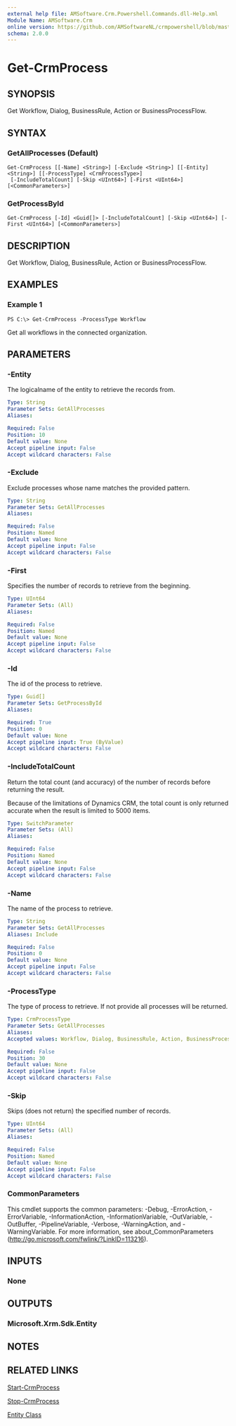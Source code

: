 ```yaml
---
external help file: AMSoftware.Crm.Powershell.Commands.dll-Help.xml
Module Name: AMSoftware.Crm
online version: https://github.com/AMSoftwareNL/crmpowershell/blob/master/docs/Get-CrmProcess.md
schema: 2.0.0
---
```


# Get-CrmProcess

## SYNOPSIS
Get Workflow, Dialog, BusinessRule, Action or BusinessProcessFlow.

## SYNTAX

### GetAllProcesses (Default)
```
Get-CrmProcess [[-Name] <String>] [-Exclude <String>] [[-Entity] <String>] [[-ProcessType] <CrmProcessType>]
 [-IncludeTotalCount] [-Skip <UInt64>] [-First <UInt64>] [<CommonParameters>]
```

### GetProcessById
```
Get-CrmProcess [-Id] <Guid[]> [-IncludeTotalCount] [-Skip <UInt64>] [-First <UInt64>] [<CommonParameters>]
```

## DESCRIPTION
Get Workflow, Dialog, BusinessRule, Action or BusinessProcessFlow.

## EXAMPLES

### Example 1
```
PS C:\> Get-CrmProcess -ProcessType Workflow
```

Get all workflows in the connected organization.

## PARAMETERS

### -Entity
The logicalname of the entity to retrieve the records from.

```yaml
Type: String
Parameter Sets: GetAllProcesses
Aliases:

Required: False
Position: 10
Default value: None
Accept pipeline input: False
Accept wildcard characters: False
```

### -Exclude
Exclude processes whose name matches the provided pattern.

```yaml
Type: String
Parameter Sets: GetAllProcesses
Aliases:

Required: False
Position: Named
Default value: None
Accept pipeline input: False
Accept wildcard characters: False
```

### -First
Specifies the number of records to retrieve from the beginning.

```yaml
Type: UInt64
Parameter Sets: (All)
Aliases:

Required: False
Position: Named
Default value: None
Accept pipeline input: False
Accept wildcard characters: False
```

### -Id
The id of the process to retrieve.

```yaml
Type: Guid[]
Parameter Sets: GetProcessById
Aliases:

Required: True
Position: 0
Default value: None
Accept pipeline input: True (ByValue)
Accept wildcard characters: False
```

### -IncludeTotalCount
Return the total count (and accuracy) of the number of records before returning the result.

Because of the limitations of Dynamics CRM, the total count is only returned accurate when the result is limited to 5000 items.

```yaml
Type: SwitchParameter
Parameter Sets: (All)
Aliases:

Required: False
Position: Named
Default value: None
Accept pipeline input: False
Accept wildcard characters: False
```

### -Name
The name of the process to retrieve.

```yaml
Type: String
Parameter Sets: GetAllProcesses
Aliases: Include

Required: False
Position: 0
Default value: None
Accept pipeline input: False
Accept wildcard characters: False
```

### -ProcessType
The type of process to retrieve. If not provide all processes will be returned.

```yaml
Type: CrmProcessType
Parameter Sets: GetAllProcesses
Aliases:
Accepted values: Workflow, Dialog, BusinessRule, Action, BusinessProcessFlow, All

Required: False
Position: 30
Default value: None
Accept pipeline input: False
Accept wildcard characters: False
```

### -Skip
Skips (does not return) the specified number of records.

```yaml
Type: UInt64
Parameter Sets: (All)
Aliases:

Required: False
Position: Named
Default value: None
Accept pipeline input: False
Accept wildcard characters: False
```

### CommonParameters
This cmdlet supports the common parameters: -Debug, -ErrorAction, -ErrorVariable, -InformationAction, -InformationVariable, -OutVariable, -OutBuffer, -PipelineVariable, -Verbose, -WarningAction, and -WarningVariable. For more information, see about_CommonParameters (http://go.microsoft.com/fwlink/?LinkID=113216).

## INPUTS

### None
## OUTPUTS

### Microsoft.Xrm.Sdk.Entity
## NOTES

## RELATED LINKS

[Start-CrmProcess](Start-CrmProcess.md)

[Stop-CrmProcess](Stop-CrmProcess.md)

[Entity Class](https://msdn.microsoft.com/library/microsoft.xrm.sdk.entity.aspx)
